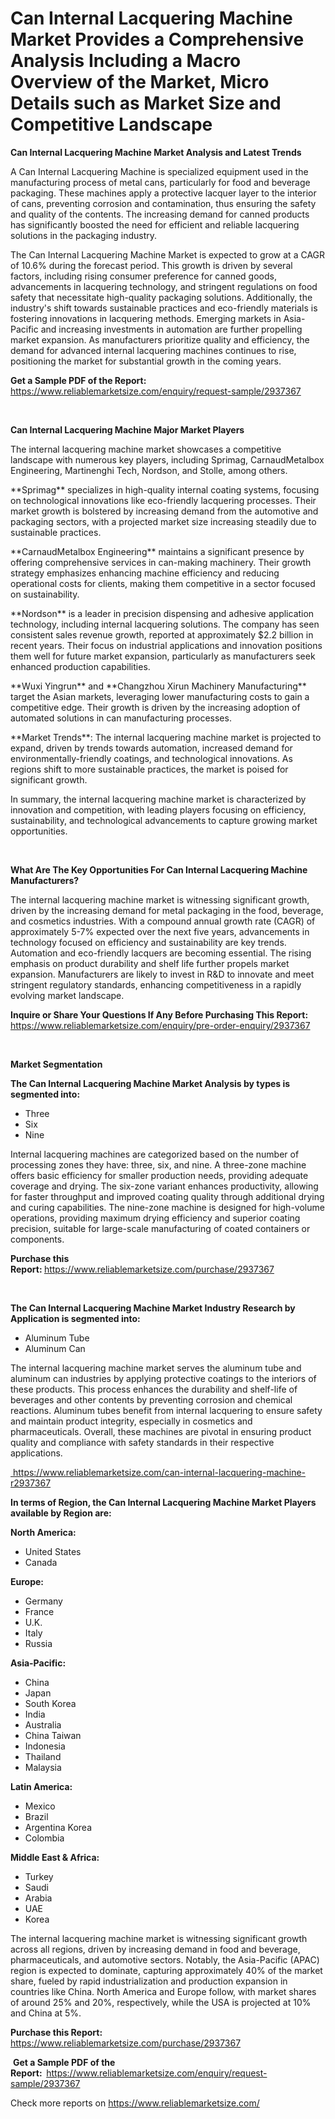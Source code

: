 <p><h1>Can Internal Lacquering Machine Market Provides a Comprehensive Analysis Including a Macro Overview of the Market, Micro Details such as Market Size and Competitive Landscape</h1></p><p><strong>Can Internal Lacquering Machine Market Analysis and Latest Trends</strong></p>
<p><p>A Can Internal Lacquering Machine is specialized equipment used in the manufacturing process of metal cans, particularly for food and beverage packaging. These machines apply a protective lacquer layer to the interior of cans, preventing corrosion and contamination, thus ensuring the safety and quality of the contents. The increasing demand for canned products has significantly boosted the need for efficient and reliable lacquering solutions in the packaging industry.</p><p>The Can Internal Lacquering Machine Market is expected to grow at a CAGR of 10.6% during the forecast period. This growth is driven by several factors, including rising consumer preference for canned goods, advancements in lacquering technology, and stringent regulations on food safety that necessitate high-quality packaging solutions. Additionally, the industry's shift towards sustainable practices and eco-friendly materials is fostering innovations in lacquering methods. Emerging markets in Asia-Pacific and increasing investments in automation are further propelling market expansion. As manufacturers prioritize quality and efficiency, the demand for advanced internal lacquering machines continues to rise, positioning the market for substantial growth in the coming years.</p></p>
<p><strong>Get a Sample PDF of the Report:&nbsp;</strong> <a href="https://www.reliablemarketsize.com/enquiry/request-sample/2937367?utm_campaign=2337&utm_medium=2&utm_source=Github&utm_content=ia&utm_term=14032025&utm_id=can-internal-lacquering-machine">https://www.reliablemarketsize.com/enquiry/request-sample/2937367</a></p>
<p>&nbsp;</p>
<p><strong>Can Internal Lacquering Machine Major Market Players</strong></p>
<p><p>The internal lacquering machine market showcases a competitive landscape with numerous key players, including Sprimag, CarnaudMetalbox Engineering, Martinenghi Tech, Nordson, and Stolle, among others. </p><p>**Sprimag** specializes in high-quality internal coating systems, focusing on technological innovations like eco-friendly lacquering processes. Their market growth is bolstered by increasing demand from the automotive and packaging sectors, with a projected market size increasing steadily due to sustainable practices. </p><p>**CarnaudMetalbox Engineering** maintains a significant presence by offering comprehensive services in can-making machinery. Their growth strategy emphasizes enhancing machine efficiency and reducing operational costs for clients, making them competitive in a sector focused on sustainability.</p><p>**Nordson** is a leader in precision dispensing and adhesive application technology, including internal lacquering solutions. The company has seen consistent sales revenue growth, reported at approximately $2.2 billion in recent years. Their focus on industrial applications and innovation positions them well for future market expansion, particularly as manufacturers seek enhanced production capabilities.</p><p>**Wuxi Yingrun** and **Changzhou Xirun Machinery Manufacturing** target the Asian markets, leveraging lower manufacturing costs to gain a competitive edge. Their growth is driven by the increasing adoption of automated solutions in can manufacturing processes. </p><p>**Market Trends**: The internal lacquering machine market is projected to expand, driven by trends towards automation, increased demand for environmentally-friendly coatings, and technological innovations. As regions shift to more sustainable practices, the market is poised for significant growth.</p><p>In summary, the internal lacquering machine market is characterized by innovation and competition, with leading players focusing on efficiency, sustainability, and technological advancements to capture growing market opportunities.</p></p>
<p>&nbsp;</p>
<p><strong>What Are The Key Opportunities For Can Internal Lacquering Machine Manufacturers?</strong></p>
<p><p>The internal lacquering machine market is witnessing significant growth, driven by the increasing demand for metal packaging in the food, beverage, and cosmetics industries. With a compound annual growth rate (CAGR) of approximately 5-7% expected over the next five years, advancements in technology focused on efficiency and sustainability are key trends. Automation and eco-friendly lacquers are becoming essential. The rising emphasis on product durability and shelf life further propels market expansion. Manufacturers are likely to invest in R&D to innovate and meet stringent regulatory standards, enhancing competitiveness in a rapidly evolving market landscape.</p></p>
<p><strong>Inquire or Share Your Questions If Any Before Purchasing This Report:</strong> <a href="https://www.reliablemarketsize.com/enquiry/pre-order-enquiry/2937367?utm_campaign=2337&utm_medium=2&utm_source=Github&utm_content=ia&utm_term=14032025&utm_id=can-internal-lacquering-machine">https://www.reliablemarketsize.com/enquiry/pre-order-enquiry/2937367</a></p>
<p>&nbsp;</p>
<p><strong>Market Segmentation</strong></p>
<p><strong>The Can Internal Lacquering Machine Market Analysis by types is segmented into:</strong></p>
<p><ul><li>Three</li><li>Six</li><li>Nine</li></ul></p>
<p><p>Internal lacquering machines are categorized based on the number of processing zones they have: three, six, and nine. A three-zone machine offers basic efficiency for smaller production needs, providing adequate coverage and drying. The six-zone variant enhances productivity, allowing for faster throughput and improved coating quality through additional drying and curing capabilities. The nine-zone machine is designed for high-volume operations, providing maximum drying efficiency and superior coating precision, suitable for large-scale manufacturing of coated containers or components.</p></p>
<p><strong>Purchase this Report:&nbsp;</strong><a href="https://www.reliablemarketsize.com/purchase/2937367?utm_campaign=2337&utm_medium=2&utm_source=Github&utm_content=ia&utm_term=14032025&utm_id=can-internal-lacquering-machine">https://www.reliablemarketsize.com/purchase/2937367</a></p>
<p>&nbsp;</p>
<p><strong>The Can Internal Lacquering Machine Market Industry Research by Application is segmented into:</strong></p>
<p><ul><li>Aluminum Tube</li><li>Aluminum Can</li></ul></p>
<p><p>The internal lacquering machine market serves the aluminum tube and aluminum can industries by applying protective coatings to the interiors of these products. This process enhances the durability and shelf-life of beverages and other contents by preventing corrosion and chemical reactions. Aluminum tubes benefit from internal lacquering to ensure safety and maintain product integrity, especially in cosmetics and pharmaceuticals. Overall, these machines are pivotal in ensuring product quality and compliance with safety standards in their respective applications.</p></p>
<p><a href="https://www.reliablemarketsize.com/can-internal-lacquering-machine-r2937367?utm_campaign=2337&utm_medium=2&utm_source=Github&utm_content=ia&utm_term=14032025&utm_id=can-internal-lacquering-machine">&nbsp;https://www.reliablemarketsize.com/can-internal-lacquering-machine-r2937367</a></p>
<p><strong>In terms of Region, the Can Internal Lacquering Machine Market Players available by Region are:</strong></p>
<p>
    <p> <strong> North America: </strong>
        <ul>
            <li>United States</li>
            <li>Canada</li>
        </ul>
        </p> 
    <p> <strong> Europe: </strong>
        <ul>
            <li>Germany</li>
            <li>France</li>
            <li>U.K.</li>
            <li>Italy</li>
            <li>Russia</li>
        </ul>
        </p> 
    <p> <strong> Asia-Pacific: </strong>
        <ul>
            <li>China</li>
            <li>Japan</li>
            <li>South Korea</li>
            <li>India</li>
            <li>Australia</li>
            <li>China Taiwan</li>
            <li>Indonesia</li>
            <li>Thailand</li>
            <li>Malaysia</li>
        </ul>
        </p> 
    <p> <strong> Latin America: </strong>
        <ul>
            <li>Mexico</li>
            <li>Brazil</li>
            <li>Argentina Korea</li>
            <li>Colombia</li>
        </ul>
        </p> 
    <p> <strong> Middle East & Africa: </strong>
        <ul>
            <li>Turkey</li>
            <li>Saudi</li>
            <li>Arabia</li>
            <li>UAE</li>
            <li>Korea</li>
        </ul>
    </p>
    </p>
<p><p>The internal lacquering machine market is witnessing significant growth across all regions, driven by increasing demand in food and beverage, pharmaceuticals, and automotive sectors. Notably, the Asia-Pacific (APAC) region is expected to dominate, capturing approximately 40% of the market share, fueled by rapid industrialization and production expansion in countries like China. North America and Europe follow, with market shares of around 25% and 20%, respectively, while the USA is projected at 10% and China at 5%.</p></p>
<p><strong>Purchase this Report: </strong><a href="https://www.reliablemarketsize.com/purchase/2937367?utm_campaign=2337&utm_medium=2&utm_source=Github&utm_content=ia&utm_term=14032025&utm_id=can-internal-lacquering-machine">https://www.reliablemarketsize.com/purchase/2937367</a></p>
<p>&nbsp;<strong>Get a Sample PDF of the Report:&nbsp;&nbsp;</strong><a href="https://www.reliablemarketsize.com/enquiry/request-sample/2937367?utm_campaign=2337&utm_medium=2&utm_source=Github&utm_content=ia&utm_term=14032025&utm_id=can-internal-lacquering-machine">https://www.reliablemarketsize.com/enquiry/request-sample/2937367</a></p>
<p><strong></strong></p>
<p>Check more reports on <a href="https://www.reliablemarketsize.com/?utm_campaign=2337&utm_medium=2&utm_source=Github&utm_content=ia&utm_term=14032025&utm_id=can-internal-lacquering-machine">https://www.reliablemarketsize.com/</a></p>